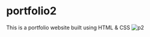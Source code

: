 # portfolio2
This is a portfolio website built using HTML & CSS
![p2](https://github.com/Akshita153/portfolio2/assets/132066224/9c595b5d-970f-44fc-80ee-745177eac5d2)

